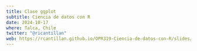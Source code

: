 ```yaml
---
title: Clase ggplot
subtitle: Ciencia de datos con R
date: 2024-10-17
where: Talca, Chile
twitter: "@ricantillan"
web: https://rcantillan.github.io/OPR319-Ciencia-de-datos-con-R/slides/ggplot_01/ggplot.html
---
```



